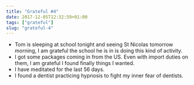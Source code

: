 ```yaml
---
title: "Grateful #4"
date: 2017-12-05T12:32:59+01:00
tags: ["grateful"]
slug: "grateful-4"
---
```


- Tom is sleeping at school tonight and seeing St Nicolas tomorrow morning, I am grateful the school he is in is doing this kind of activity.
- I got some packages coming in from the US. Even with import duties on them, I am grateful I found finally things I wanted.
- I have meditated for the last 56 days.
- I found a dentist practicing hypnosis to fight my inner fear of dentists.
